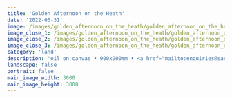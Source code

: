 ```yaml
---
title: 'Golden Afternoon on the Heath'
date: '2022-03-31'
image: /images/golden_afternoon_on_the_heath/golden_afternoon_on_the_heath.jpg
image_close_1: /images/golden_afternoon_on_the_heath/golden_afternoon_on_the_heath_close_1.jpg
image_close_2: /images/golden_afternoon_on_the_heath/golden_afternoon_on_the_heath_close_3.jpg
image_close_3: /images/golden_afternoon_on_the_heath/golden_afternoon_on_the_heath_close_2.jpg
category: 'land'
description: 'oil on canvas • 900x900mm • <a href="mailto:enquiries@sarahanneartist.com" target="_blank" rel="noopener noreferrer">enquire</a>'
landscape: false
portrait: false
main_image_width: 3000
main_image_height: 3000
---
```

